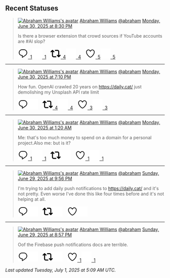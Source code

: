 ## Recent Statuses

> <a href="https://indieweb.social/@abraham"><img alt="Abraham Williams's avatar" src="https://cdn.masto.host/indiewebsocial/accounts/avatars/109/292/540/382/343/163/original/d00f2e03ce9c85b1.jpg" height="24" width="24" ></a> [Abraham Williams](https://indieweb.social/@abraham) [@abraham](https://indieweb.social/@abraham) [Monday, June 30, 2025 at 8:30 PM](https://indieweb.social/@abraham/114774209881482069)
>
> Is there a browser extension that crowd sources if YouTube accounts are #AI slop?
>
> [![Reply](./images/reply_light.svg#gh-light-mode-only "Reply")&ensp;1](https://indieweb.social/@abraham/114774209881482069#gh-light-mode-only)[![Reply](./images/reply.svg#gh-dark-mode-only "Reply")&ensp;1](https://indieweb.social/@abraham/114774209881482069#gh-dark-mode-only)&emsp;[![Boost](./images/retweet_light.svg#gh-light-mode-only "Boost")&ensp;4](https://indieweb.social/@abraham/114774209881482069#gh-light-mode-only)[![Boost](./images/retweet.svg#gh-dark-mode-only "Boost")&ensp;4](https://indieweb.social/@abraham/114774209881482069#gh-dark-mode-only)&emsp;[![Favorite](./images/like_light.svg#gh-light-mode-only "Favorite")&ensp;5](https://indieweb.social/@abraham/114774209881482069#gh-light-mode-only)[![Favorite](./images/like.svg#gh-dark-mode-only "Favorite")&ensp;5](https://indieweb.social/@abraham/114774209881482069#gh-dark-mode-only)


---

> <a href="https://indieweb.social/@abraham"><img alt="Abraham Williams's avatar" src="https://cdn.masto.host/indiewebsocial/accounts/avatars/109/292/540/382/343/163/original/d00f2e03ce9c85b1.jpg" height="24" width="24" ></a> [Abraham Williams](https://indieweb.social/@abraham) [@abraham](https://indieweb.social/@abraham) [Monday, June 30, 2025 at 7:10 PM](https://indieweb.social/@abraham/114773894915871403)
>
> How fun. OpenAI crawled 20 years on https://daily.cat/ just demolishing my Unsplash API rate limit
>
> [![Reply](./images/reply_light.svg#gh-light-mode-only "Reply")](https://indieweb.social/@abraham/114773894915871403#gh-light-mode-only)[![Reply](./images/reply.svg#gh-dark-mode-only "Reply")](https://indieweb.social/@abraham/114773894915871403#gh-dark-mode-only)&emsp;[![Boost](./images/retweet_light.svg#gh-light-mode-only "Boost")&ensp;4](https://indieweb.social/@abraham/114773894915871403#gh-light-mode-only)[![Boost](./images/retweet.svg#gh-dark-mode-only "Boost")&ensp;4](https://indieweb.social/@abraham/114773894915871403#gh-dark-mode-only)&emsp;[![Favorite](./images/like_light.svg#gh-light-mode-only "Favorite")&ensp;3](https://indieweb.social/@abraham/114773894915871403#gh-light-mode-only)[![Favorite](./images/like.svg#gh-dark-mode-only "Favorite")&ensp;3](https://indieweb.social/@abraham/114773894915871403#gh-dark-mode-only)


---

> <a href="https://indieweb.social/@abraham"><img alt="Abraham Williams's avatar" src="https://cdn.masto.host/indiewebsocial/accounts/avatars/109/292/540/382/343/163/original/d00f2e03ce9c85b1.jpg" height="24" width="24" ></a> [Abraham Williams](https://indieweb.social/@abraham) [@abraham](https://indieweb.social/@abraham) [Monday, June 30, 2025 at 1:20 AM](https://indieweb.social/@abraham/114769687077308409)
>
> Me: that&#39;s too much money to spend on a domain for a personal project.Also me: but is it?
>
> [![Reply](./images/reply_light.svg#gh-light-mode-only "Reply")&ensp;1](https://indieweb.social/@abraham/114769687077308409#gh-light-mode-only)[![Reply](./images/reply.svg#gh-dark-mode-only "Reply")&ensp;1](https://indieweb.social/@abraham/114769687077308409#gh-dark-mode-only)&emsp;[![Boost](./images/retweet_light.svg#gh-light-mode-only "Boost")](https://indieweb.social/@abraham/114769687077308409#gh-light-mode-only)[![Boost](./images/retweet.svg#gh-dark-mode-only "Boost")](https://indieweb.social/@abraham/114769687077308409#gh-dark-mode-only)&emsp;[![Favorite](./images/like_light.svg#gh-light-mode-only "Favorite")&ensp;1](https://indieweb.social/@abraham/114769687077308409#gh-light-mode-only)[![Favorite](./images/like.svg#gh-dark-mode-only "Favorite")&ensp;1](https://indieweb.social/@abraham/114769687077308409#gh-dark-mode-only)


---

> <a href="https://indieweb.social/@abraham"><img alt="Abraham Williams's avatar" src="https://cdn.masto.host/indiewebsocial/accounts/avatars/109/292/540/382/343/163/original/d00f2e03ce9c85b1.jpg" height="24" width="24" ></a> [Abraham Williams](https://indieweb.social/@abraham) [@abraham](https://indieweb.social/@abraham) [Sunday, June 29, 2025 at 9:56 PM](https://indieweb.social/@abraham/114768882972960099)
>
> I&#39;m trying to add daily push notifications to https://daily.cat/ and it&#39;s not pretty. Even worse I&#39;ve done this like four times before and it&#39;s not helping at all.
>
> [![Reply](./images/reply_light.svg#gh-light-mode-only "Reply")](https://indieweb.social/@abraham/114768882972960099#gh-light-mode-only)[![Reply](./images/reply.svg#gh-dark-mode-only "Reply")](https://indieweb.social/@abraham/114768882972960099#gh-dark-mode-only)&emsp;[![Boost](./images/retweet_light.svg#gh-light-mode-only "Boost")](https://indieweb.social/@abraham/114768882972960099#gh-light-mode-only)[![Boost](./images/retweet.svg#gh-dark-mode-only "Boost")](https://indieweb.social/@abraham/114768882972960099#gh-dark-mode-only)&emsp;[![Favorite](./images/like_light.svg#gh-light-mode-only "Favorite")](https://indieweb.social/@abraham/114768882972960099#gh-light-mode-only)[![Favorite](./images/like.svg#gh-dark-mode-only "Favorite")](https://indieweb.social/@abraham/114768882972960099#gh-dark-mode-only)


---

> <a href="https://indieweb.social/@abraham"><img alt="Abraham Williams's avatar" src="https://cdn.masto.host/indiewebsocial/accounts/avatars/109/292/540/382/343/163/original/d00f2e03ce9c85b1.jpg" height="24" width="24" ></a> [Abraham Williams](https://indieweb.social/@abraham) [@abraham](https://indieweb.social/@abraham) [Sunday, June 29, 2025 at 8:57 PM](https://indieweb.social/@abraham/114768651660972615)
>
> Oof the Firebase push notifications docs are terrible.
>
> [![Reply](./images/reply_light.svg#gh-light-mode-only "Reply")](https://indieweb.social/@abraham/114768651660972615#gh-light-mode-only)[![Reply](./images/reply.svg#gh-dark-mode-only "Reply")](https://indieweb.social/@abraham/114768651660972615#gh-dark-mode-only)&emsp;[![Boost](./images/retweet_light.svg#gh-light-mode-only "Boost")](https://indieweb.social/@abraham/114768651660972615#gh-light-mode-only)[![Boost](./images/retweet.svg#gh-dark-mode-only "Boost")](https://indieweb.social/@abraham/114768651660972615#gh-dark-mode-only)&emsp;[![Favorite](./images/like_light.svg#gh-light-mode-only "Favorite")&ensp;1](https://indieweb.social/@abraham/114768651660972615#gh-light-mode-only)[![Favorite](./images/like.svg#gh-dark-mode-only "Favorite")&ensp;1](https://indieweb.social/@abraham/114768651660972615#gh-dark-mode-only)


_Last updated Tuesday, July 1, 2025 at 5:09 AM UTC._
